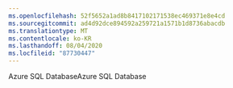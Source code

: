 ```yaml
---
ms.openlocfilehash: 52f5652a1ad8b8417102171538ec469371e8e4cd
ms.sourcegitcommit: ad4d92dce894592a259721a1571b1d8736abacdb
ms.translationtype: MT
ms.contentlocale: ko-KR
ms.lasthandoff: 08/04/2020
ms.locfileid: "87730447"
---
```

 <span data-ttu-id="89ee2-101">Azure SQL Database</span><span class="sxs-lookup"><span data-stu-id="89ee2-101">Azure SQL Database</span></span> 